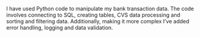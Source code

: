 I have used Python code to manipulate my bank transaction data. The code involves connecting to SQL, creating tables, CVS data processing and sorting and filtering data. Additionally, making it more complex I’ve added error handling, logging and data validation.
